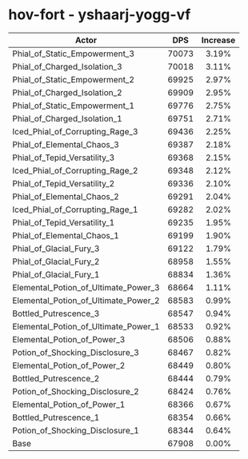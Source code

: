 # hov-fort - yshaarj-yogg-vf
| Actor | DPS | Increase |
|---|:---:|:---:|
|Phial_of_Static_Empowerment_3|70073|3.19%|
|Phial_of_Charged_Isolation_3|70018|3.11%|
|Phial_of_Static_Empowerment_2|69925|2.97%|
|Phial_of_Charged_Isolation_2|69909|2.95%|
|Phial_of_Static_Empowerment_1|69776|2.75%|
|Phial_of_Charged_Isolation_1|69751|2.71%|
|Iced_Phial_of_Corrupting_Rage_3|69436|2.25%|
|Phial_of_Elemental_Chaos_3|69387|2.18%|
|Phial_of_Tepid_Versatility_3|69368|2.15%|
|Iced_Phial_of_Corrupting_Rage_2|69348|2.12%|
|Phial_of_Tepid_Versatility_2|69336|2.10%|
|Phial_of_Elemental_Chaos_2|69291|2.04%|
|Iced_Phial_of_Corrupting_Rage_1|69282|2.02%|
|Phial_of_Tepid_Versatility_1|69235|1.95%|
|Phial_of_Elemental_Chaos_1|69199|1.90%|
|Phial_of_Glacial_Fury_3|69122|1.79%|
|Phial_of_Glacial_Fury_2|68958|1.55%|
|Phial_of_Glacial_Fury_1|68834|1.36%|
|Elemental_Potion_of_Ultimate_Power_3|68664|1.11%|
|Elemental_Potion_of_Ultimate_Power_2|68583|0.99%|
|Bottled_Putrescence_3|68547|0.94%|
|Elemental_Potion_of_Ultimate_Power_1|68533|0.92%|
|Elemental_Potion_of_Power_3|68506|0.88%|
|Potion_of_Shocking_Disclosure_3|68467|0.82%|
|Elemental_Potion_of_Power_2|68449|0.80%|
|Bottled_Putrescence_2|68444|0.79%|
|Potion_of_Shocking_Disclosure_2|68424|0.76%|
|Elemental_Potion_of_Power_1|68366|0.67%|
|Bottled_Putrescence_1|68354|0.66%|
|Potion_of_Shocking_Disclosure_1|68344|0.64%|
|Base|67908|0.00%|
